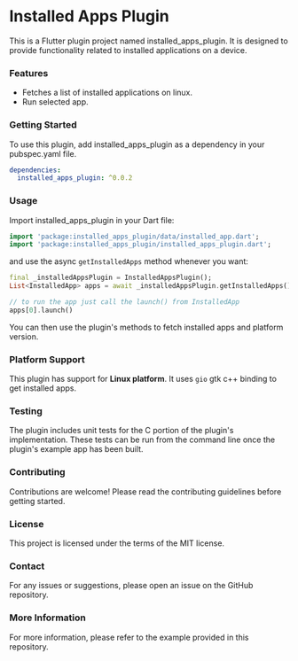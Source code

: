 # Installed Apps Plugin
This is a Flutter plugin project named installed_apps_plugin. It is designed to provide functionality related to installed applications on a device.

### Features
- Fetches a list of installed applications on linux.
- Run selected app.

### Getting Started
To use this plugin, add installed_apps_plugin as a dependency in your pubspec.yaml file.
```yaml
dependencies:
  installed_apps_plugin: ^0.0.2
```

### Usage
Import installed_apps_plugin in your Dart file:
```dart
import 'package:installed_apps_plugin/data/installed_app.dart';
import 'package:installed_apps_plugin/installed_apps_plugin.dart';
```

and use the async `getInstalledApps` method whenever you want:
```dart
final _installedAppsPlugin = InstalledAppsPlugin();
List<InstalledApp> apps = await _installedAppsPlugin.getInstalledApps();

// to run the app just call the launch() from InstalledApp
apps[0].launch()
```

You can then use the plugin's methods to fetch installed apps and platform version.

### Platform Support
This plugin has support for **Linux platform**. It uses `gio` gtk c++ binding to get installed apps.

### Testing
The plugin includes unit tests for the C portion of the plugin's implementation. These tests can be run from the command line once the plugin's example app has been built.

### Contributing
Contributions are welcome! Please read the contributing guidelines before getting started.

### License
This project is licensed under the terms of the MIT license.

### Contact
For any issues or suggestions, please open an issue on the GitHub repository.

### More Information
For more information, please refer to the example provided in this repository.
